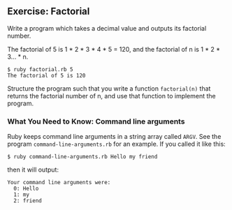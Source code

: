## Exercise: Factorial

Write a program which takes a decimal value and outputs its factorial number.

The factorial of 5 is 1 * 2 * 3 * 4 * 5 = 120, and the factorial of n is 1 * 2 * 3... * n.

```
$ ruby factorial.rb 5
The factorial of 5 is 120
```

Structure the program such that you write a function `factorial(n)` that returns the factorial number of n, and use that function to implement the program.


### What You Need to Know: Command line arguments

Ruby keeps command line arguments in a string array called `ARGV`. See the program `command-line-arguments.rb` for an example. If you called it like this:

```
$ ruby command-line-arguments.rb Hello my friend
```

then it will output:

```
Your command line arguments were:
  0: Hello
  1: my
  2: friend
```

